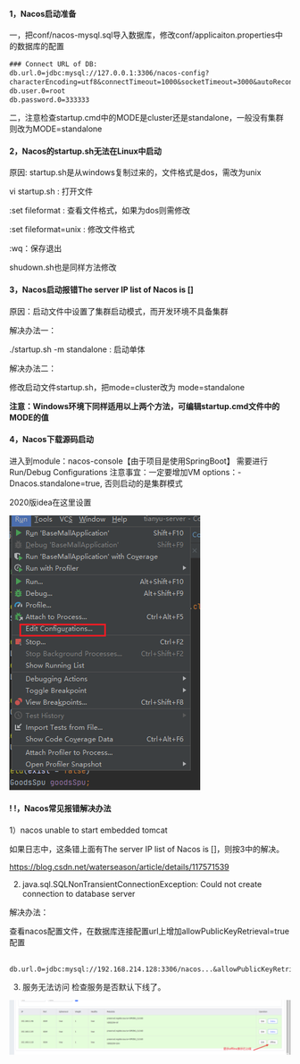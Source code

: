 #### 1，Nacos启动准备

一，把conf/nacos-mysql.sql导入数据库，修改conf/applicaiton.properties中的数据库的配置

```properties
### Connect URL of DB:
db.url.0=jdbc:mysql://127.0.0.1:3306/nacos-config?characterEncoding=utf8&connectTimeout=1000&socketTimeout=3000&autoReconnect=true&useUnicode=true&useSSL=false&serverTimezone=UTC
db.user.0=root
db.password.0=333333
```

二，注意检查startup.cmd中的MODE是cluster还是standalone，一般没有集群则改为MODE=standalone

#### 2，Nacos的startup.sh无法在Linux中启动

原因: startup.sh是从windows复制过来的，文件格式是dos，需改为unix

vi  startup.sh : 打开文件

:set  fileformat : 查看文件格式，如果为dos则需修改

:set  fileformat=unix :  修改文件格式

:wq：保存退出

shudown.sh也是同样方法修改

#### 3，Nacos启动报错The server IP list of Nacos is []

原因：启动文件中设置了集群启动模式，而开发环境不具备集群

解决办法一：

./startup.sh  -m  standalone : 启动单体

解决办法二：

修改启动文件startup.sh，把mode=cluster改为 mode=standalone

**注意：Windows环境下同样适用以上两个方法，可编辑startup.cmd文件中的MODE的值**

#### 4，Nacos下载源码启动

 进入到module：nacos-console【由于项目是使用SpringBoot】
 需要进行Run/Debug Configurations
 注意事宜：一定要增加VM options：-Dnacos.standalone=true, 否则启动的是集群模式

2020版idea在这里设置

![1660964491208](note-images/1660964491208.png) 



#### ! !，Nacos常见报错解决办法

1）nacos unable to start embedded tomcat

如果日志中，这条错上面有The server IP list of Nacos is []，则按3中的解决。

https://blog.csdn.net/waterseason/article/details/117571539

2)  java.sql.SQLNonTransientConnectionException: Could not create connection to database server

解决办法：

 查看nacos配置文件，在数据库连接配置url上增加allowPublicKeyRetrieval=true配置 

```properties
 db.url.0=jdbc:mysql://192.168.214.128:3306/nacos...&allowPublicKeyRetrieval=true&...
```

3) 服务无法访问
检查服务是否默认下线了。

![1708504851862](note-images/1708504851862.png)